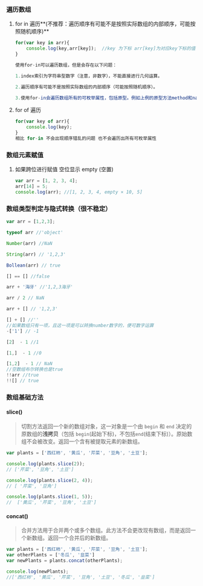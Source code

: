 ### 遍历数组

1. for in 遍历**(不推荐：遍历顺序有可能不是按照实际数组的内部顺序，可能按照随机顺序)**

   ~~~js
   for(var key in arr){
       console.log(key,arr[key]);  //key 为下标 arr[key]为对应key下标的值
   }
   
   使用for-in可以遍历数组，但是会存在以下问题：
   
   1.index索引为字符串型数字（注意，非数字），不能直接进行几何运算。
   
   2.遍历顺序有可能不是按照实际数组的内部顺序（可能按照随机顺序）。
   
   3.使用for-in会遍历数组所有的可枚举属性，包括原型。例如上例的原型方法method和name属性都会被遍历出来，通常需要配合hasOwnProperty()方法判断某个属性是否该对象的实例属性，来将原型对象从循环中剔除。
   ~~~

   

2. for of 遍历

   ~~~js
   for(var key of arr){
       console.log(key); 
   }
   相比 for-in 不会出现顺序错乱的问题 也不会遍历出所有可枚举属性 
   ~~~

   

### 数组元素赋值

1. 如果跨位进行赋值 空位显示 empty (空置)

   ~~~js
   var arr = [1, 2, 3, 4];
   arr[14] = 5;
   console.log(arr); //[1, 2, 3, 4, empty × 10, 5]
   ~~~

   

### 数组类型判定与隐式转换（很不稳定）

```javascript
var arr = [1,2,3];

typeof arr //'object'

Number(arr) //NaN

String(arr) // '1,2,3'

Bollean(arr) // true

[] == [] //false

arr + '海牙' //'1,2,3海牙'

arr / 2 // NaN

arr + [] // '1,2,3'

[] + [] //''
//如果数组只有一项，且这一项是可以转换number数字的，便可数字运算
-['1'] // -1

[2]  - 1 //1

[1,]  - 1 //0

[1,2]  - 1 // NaN
//空数组布尔转换也是true
!!arr //true
!![] // true
```

### 数组基础方法



#### slice()

> 切割方法返回一个新的数组对象，这一对象是一个由 `begin` 和 `end` 决定的原数组的**浅拷贝**（包括 `begin`(起始下标)，不包括`end`(结束下标)）。原始数组不会被改变。返回一个含有被提取元素的新数组。



```javascript
var plants = ['西红柿', '黄瓜', '芹菜', '豆角', '土豆'];

console.log(plants.slice(2));
// ['芹菜', '豆角', '土豆']

console.log(plants.slice(2, 4));
// [ '芹菜', '豆角']

console.log(plants.slice(1, 5));
//  ['黄瓜', '芹菜', '豆角', '土豆']

```



#### concat()

> 合并方法用于合并两个或多个数组。此方法不会更改现有数组，而是返回一个新数组。返回一个合并后的新数组。



```javascript
var plants = ['西红柿', '黄瓜', '芹菜', '豆角', '土豆'];
var otherPlants = ['冬瓜', '韭菜']
var newPlants = plants.concat(otherPlants);

console.log(newPlants); 
//['西红柿', '黄瓜', '芹菜', '豆角', '土豆', '冬瓜', '韭菜']


```

